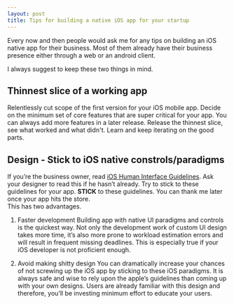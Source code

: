 ```yaml
---
layout: post
title: Tips for building a native iOS app for your startup
---
```


Every now and then people would ask me for any tips on building an iOS native app for their business. Most of them already have their business presence either through a web or an android client.

I always suggest to keep these two things in mind.

## Thinnest slice of a working app
 Relentlessly cut scope of the first version for your iOS mobile app. Decide on the  minimum set of core features that are super critical for your app. You can always add more features in a later release. Release the thinnest slice, see what worked and what didn't. Learn and keep iterating on the good parts.

## Design - Stick to iOS native constrols/paradigms
If you’re the business owner, read [iOS Human Interface Guidelines](https://developer.apple.com/library/ios/documentation/UserExperience/Conceptual/MobileHIG/index.html). Ask your designer to read this if he hasn’t already. Try to stick to these guidelines for your app. **STICK** to these guidelines. You can thank me later once your app hits the store.  
This has two advantages.

1. Faster development 
Building app with native UI paradigms and controls is the quickest way. Not only the development work of custom UI design takes more time, it’s also more prone to workload estimation errors and will result in frequent missing deadlines. This is especially true if your iOS developer is not proficient enough.

2. Avoid making shitty design
You can dramatically increase your chances of not screwing up the iOS app by sticking to these iOS paradigms. It is always safe and wise to rely upon the apple’s guidelines than coming up with your own designs. Users are already familiar with this design and therefore, you’ll be investing minimum effort to educate your users.
